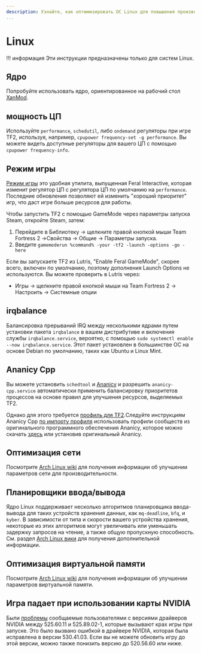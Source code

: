 ```yaml
---
description: Узнайте, как оптимизировать ОС Linux для повышения производительности.
...
```


# Linux

!!! информация
Эти инструкции предназначены только для систем Linux.

## Ядро

Попробуйте использовать ядро, ориентированное на рабочий стол [XanMod](https://xanmod.org).

## мощность ЦП

Используйте `performance`, `schedutil`, либо `ondemand` регуляторы при игре TF2, используя, например, `cpupower frequency-set -g performance`. Вы можете видеть доступные регуляторы для вашего ЦП с помощью `cpupower frequency-info`.

## Режим игры

[Режим игры](https://github.com/FeralInteractive/gamemode) это удобная утилита, выпущенная Feral Interactive, которая изменит регулятор ЦП с регулятора ЦП по умолчанию на `performance`. Последние обновления позволяют ей изменить "хороший приоритет" игр, что даст игре больше ресурсов для работы.

Чтобы запустить TF2 с помощью GameMode через параметры запуска Steam, откройте Steam, затем:

1. Перейдите в Библиотеку -> щелкните правой кнопкой мыши Team Fortress 2 ->Свойства -> Общие -> Параметры запуска.
2. Введите `gamemoderun %command% -your -tf2 -launch -options -go -here`

Если вы запускаете TF2 из Lutris, "Enable Feral GameMode", скорее всего, включен по умолчанию, поэтому дополнения Launch Options не используются. Вы можете проверить в Lutris через:

- Игры -> щелкните правой кнопкой мыши на Team Fortress 2 -> Настроить -> Системные опции

## irqbalance

Балансировка прерываний IRQ между несколькими ядрами путем установки пакета `irqbalance` в вашем дистрибутиве и включения службы `irqbalance.service`, вероятно, с помощью `sudo systemctl enable --now irqbalance.service`.
Этот пакет установлен в большинстве ОС на основе Debian по умолчанию, таких как Ubuntu и Linux Mint.

## Ananicy Cpp

Вы можете установить `schedtool` и [Ananicy](https://github.com/Nefelim4ag/Ananicy) и разрешить `ananicy-cpp.service` автоматически применить балансировку приоритетов процессов на основе правил для улучшения ресурсов, выделяемых TF2.

Однако для этого требуется [профиль для TF2](https://github.com/Nefelim4ag/Ananicy/blob/master/ananicy.d/00-default/games/_steam.rules).Следуйте инструкциям Ananicy Cpp [по импорту профиля](https://gitlab.com/ananicy-cpp/ananicy-cpp#community-rules) использовать профили сообществ из оригинального программного обеспечения Ananicy, которое можно скачать [здесь](https://github.com/Nefelim4ag/Ananicy) или установив оригинальный Ananicy.

## Оптимизация сети

Посмотрите [Arch Linux wiki](https://wiki.archlinux.org/index.php/Sysctl#Improving_performance) для получения информации об улучшении параметров сети для производительности.

## Планировщики ввода/вывода

Ядро Linux поддерживает несколько алгоритмов планировщика ввода-вывода для таких устройств хранения данных, как `mq-deadline`, `bfq`, и `kyber`. В зависимости от типа и скорости вашего устройства хранения, некоторые из этих алгоритмов могут увеличивать или уменьшать задержку запросов на чтение, а также общую пропускную способность. См. раздел [Arch Linux вики](https://wiki.archlinux.org/title/Improving_performance#Input/output_schedulers) для получения дополнительной информации.

## Оптимизация виртуальной памяти

Посмотрите [Arch Linux wiki](https://wiki.archlinux.org/index.php/Sysctl#Virtual_memory) для получения информации об улучшении параметров виртуальной памяти.

## Игра падает при использовании карты NVIDIA

Были [проблемы](https://github.com/ValveSoftware/Source-1-Games/issues/4553) сообщаемые пользователями с версиями драйверов NVIDIA между 525.60.11 и 525.89.02-1, которые вызывают крах игры при запуске. Это было вызвано ошибкой в драйвере NVIDIA, которая была исправлена в версии 530.41.03. Если вы не можете обновить игру до этой версии, можно также понизить версию до 520.56.60 или ниже.
